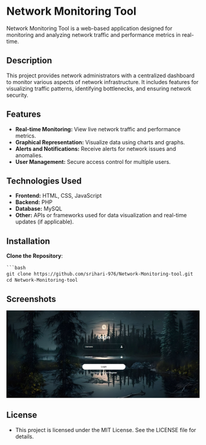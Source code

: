# Network Monitoring Tool

Network Monitoring Tool is a web-based application designed for monitoring and analyzing network traffic and performance metrics in real-time.

## Description

This project provides network administrators with a centralized dashboard to monitor various aspects of network infrastructure. It includes features for visualizing traffic patterns, identifying bottlenecks, and ensuring network security.

## Features

- **Real-time Monitoring:** View live network traffic and performance metrics.
- **Graphical Representation:** Visualize data using charts and graphs.
- **Alerts and Notifications:** Receive alerts for network issues and anomalies.
- **User Management:** Secure access control for multiple users.

## Technologies Used

- **Frontend:** HTML, CSS, JavaScript
- **Backend:** PHP
- **Database:** MySQL
- **Other:** APIs or frameworks used for data visualization and real-time updates (if applicable).

## Installation

  **Clone the Repository**:

    ```bash
    git clone https://github.com/srihari-976/Network-Monitoring-tool.git
    cd Network-Monitoring-tool

## Screenshots
![LoginPage Screenshot](Login/login.png)

## License
- This project is licensed under the MIT License. See the LICENSE file for details.
